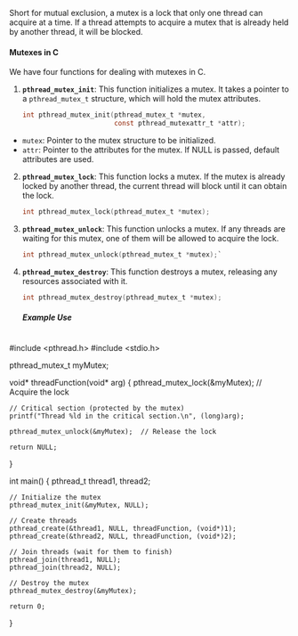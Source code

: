 Short for mutual exclusion, a mutex is a lock that only one thread can acquire at a time. If a thread attempts to acquire a mutex that is already held by another thread, it will be blocked.

#### Mutexes in C
We have four functions for dealing with mutexes in C.

1. **`pthread_mutex_init`**: This function initializes a mutex. It takes a pointer to a `pthread_mutex_t` structure, which will hold the mutex attributes.
   ```c
   int pthread_mutex_init(pthread_mutex_t *mutex,
						  const pthread_mutexattr_t *attr);
   ```
  - `mutex`: Pointer to the mutex structure to be initialized.
  - `attr`: Pointer to the attributes for the mutex. If NULL is passed, default attributes are used.

2. **`pthread_mutex_lock`**: This function locks a mutex. If the mutex is already locked by another thread, the current thread will block until it can obtain the lock.
   ```c
   int pthread_mutex_lock(pthread_mutex_t *mutex);
   ```
   

3. **`pthread_mutex_unlock`**: This function unlocks a mutex. If any threads are waiting for this mutex, one of them will be allowed to acquire the lock.
   ```c
   int pthread_mutex_unlock(pthread_mutex_t *mutex);`
   ```


4. **`pthread_mutex_destroy`**: This function destroys a mutex, releasing any resources associated with it.
   ```c
   int pthread_mutex_destroy(pthread_mutex_t *mutex);
   ```
   
   ##### Example Use
   ```c
#include <pthread.h>
#include <stdio.h>

pthread_mutex_t myMutex;

void* threadFunction(void* arg) {
    pthread_mutex_lock(&myMutex);  // Acquire the lock

    // Critical section (protected by the mutex)
    printf("Thread %ld in the critical section.\n", (long)arg);

    pthread_mutex_unlock(&myMutex);  // Release the lock

    return NULL;
}

int main() {
    pthread_t thread1, thread2;

    // Initialize the mutex
    pthread_mutex_init(&myMutex, NULL);

    // Create threads
    pthread_create(&thread1, NULL, threadFunction, (void*)1);
    pthread_create(&thread2, NULL, threadFunction, (void*)2);

    // Join threads (wait for them to finish)
    pthread_join(thread1, NULL);
    pthread_join(thread2, NULL);

    // Destroy the mutex
    pthread_mutex_destroy(&myMutex);

    return 0;
}
   ```
   
